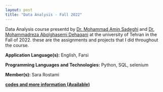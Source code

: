```yaml
---
layout: post
title: "Data Analysis - Fall 2022"
---
```

Data Analysis course presentd by [Dr. Mohammad Amin Sadeghi](https://ece.ut.ac.ir/en/~asadeghi) and [Dr. Mohammadreza Abolghasemi Dehaqani](https://ece.ut.ac.ir/en/~dehaqani) at the university of Tehran in the Fall of 2022. these are the assignments and projects that I did throughout the course.


**Application Language(s):** English, Farsi

**Programming Languages and Technologies:** Python, SQL, selenium

**Member(s):** Sara Rostami

**[codes and more information (Available)](#)**